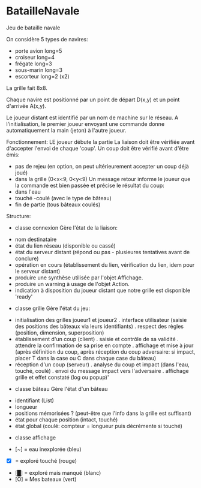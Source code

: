 # BatailleNavale
Jeu de bataille navale

On considère 5 types de navires:
- porte avion long=5
- croiseur long=4
- frégate long=3
- sous-marin long=3
- escorteur long=2 (x2)

La grille fait 8x8.

Chaque navire est positionné par un point de départ D(x,y) et un point d'arrivée A(x,y).

Le joueur distant est identifié par un nom de machine sur le réseau.
A l'initialisation, le premier joueur envoyant une commande donne automatiquement la main (jeton) à l'autre joueur.

Fonctionnement:
LE joueur débute la partie 
La liaison doit être vérifiée avant d'accepter l'envoi de chaque 'coup'.
Un coup doit être vérifié avant d'être émis:
- pas de rejeu (en option, on peut ultérieurement accepter un coup déjà joué)
- dans la grille (0<x<9, 0<y<9)
Un message retour informe le joueur que la commande est bien passée et précise le résultat du coup:
- dans l'eau
- touché
-coulé (avec le type de bâteau)
- fin de partie (tous bâteaux coulés)

Structure:
* classe connexion
Gère l'état de la liaison:
- nom destinataire
- état du lien réseau (disponible ou cassé)
- état du serveur distant (répond ou pas - plusieures tentatives avant de conclure)
- opération en cours (établissement du lien, vérification du lien, idem pour le serveur distant)
- produire une synthèse utilisée par l'objet Affichage.
- produire un warning à usage de l'objet Action.
- indication à disposition du joueur distant que notre grille est disponible 'ready'

* classe grille
Gère l'état du jeu:
- initialisation des grilles joueur1 et joueur2
	. interface utilisateur (saisie des positions des bâteaux via leurs identifiants)
	. respect des règles (position, dimension, superposition)
- établissement d'un coup (client)
	. saisie et contrôle de sa validité
	. attendre la confirmation de sa prise en compte
	. affichage et mise à jour
	(après définition du coup, après réception du coup adversaire:
	si impact, placer T dans la case ou C dans chaque case du bâteau)
- réception d'un coup (serveur)
	. analyse du coup et impact (dans l'eau, touché, coulé)
	. envoi du message impact vers l'adversaire
	. affichage grille et effet constaté (log ou popup)'

* classe bâteau
Gère l'état d'un bâteau
- identifiant (List)
- longueur
- positions mémorisées ? (peut-être que l'info dans la grille est suffisant)
- état pour chaque position (intact, touché)
- état global (coulé: compteur = longueur puis décrémente si touché)

* classe affichage
- [~] = eau inexplorée (bleu)
- [X] = exploré touché (rouge)
- [█] = exploré mais manqué (blanc)
- [O] = Mes bateaux (vert)
